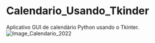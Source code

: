 # Calendario_Usando_Tkinder
Aplicativo GUI de calendário Python usando o Tkinter.![Image_Calendario_2022](https://user-images.githubusercontent.com/72530507/153730381-d962b370-b78b-401b-9942-0feb29e83b58.png)
